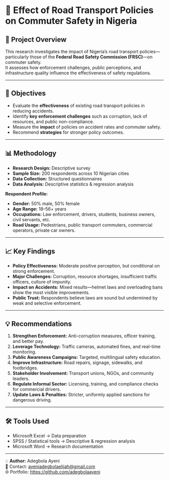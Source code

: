 # 🚦 Effect of Road Transport Policies on Commuter Safety in Nigeria

## 📌 Project Overview
This research investigates the impact of Nigeria’s road transport policies—particularly those of the **Federal Road Safety Commission (FRSC)**—on commuter safety.  
It assesses how enforcement challenges, public perceptions, and infrastructure quality influence the effectiveness of safety regulations.

---

## 🎯 Objectives
- Evaluate the **effectiveness** of existing road transport policies in reducing accidents.
- Identify **key enforcement challenges** such as corruption, lack of resources, and public non-compliance.
- Measure the **impact** of policies on accident rates and commuter safety.
- Recommend **strategies** for stronger policy outcomes.

---

## 📊 Methodology
- **Research Design:** Descriptive survey
- **Sample Size:** 200 respondents across 10 Nigerian cities
- **Data Collection:** Structured questionnaires
- **Data Analysis:** Descriptive statistics & regression analysis

**Respondent Profile:**
- **Gender:** 50% male, 50% female  
- **Age Range:** 18–56+ years  
- **Occupations:** Law enforcement, drivers, students, business owners, civil servants, etc.  
- **Road Usage:** Pedestrians, public transport commuters, commercial operators, private car owners.

---

## 📈 Key Findings
- **Policy Effectiveness:** Moderate positive perception, but conditional on strong enforcement.
- **Major Challenges:** Corruption, resource shortages, insufficient traffic officers, culture of impunity.
- **Impact on Accidents:** Mixed results—helmet laws and overloading bans show the most visible improvements.
- **Public Trust:** Respondents believe laws are sound but undermined by weak and selective enforcement.

---

## 💡 Recommendations
1. **Strengthen Enforcement:** Anti-corruption measures, officer training, and better pay.
2. **Leverage Technology:** Traffic cameras, automated fines, and real-time monitoring.
3. **Public Awareness Campaigns:** Targeted, multilingual safety education.
4. **Improve Infrastructure:** Road repairs, signage, sidewalks, and footbridges.
5. **Stakeholder Involvement:** Transport unions, NGOs, and community leaders.
6. **Regulate Informal Sector:** Licensing, training, and compliance checks for commercial drivers.
7. **Update Laws & Penalties:** Stricter, uniformly applied sanctions for dangerous driving.

---

## 🛠 Tools Used
- Microsoft Excel → Data preparation
- SPSS / Statistical tools → Descriptive & regression analysis
- Microsoft Word → Research documentation

---

💡 **Author:** Adegbola Ayeni  
📧 Contact: ayeniadegbolaelijah@gmail.com  
🌐 Portfolio: https://github.com/adegbolaayeni
